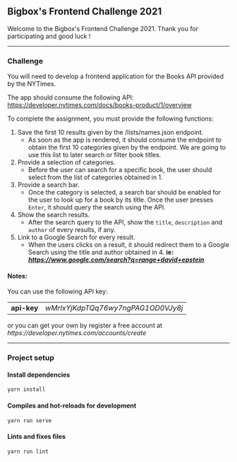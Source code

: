 ## Bigbox's Frontend Challenge 2021

Welcome to the Bigbox's Frontend Challenge 2021. Thank you for participating and good luck !

---

### Challenge

You will need to develop a frontend application for the Books API provided by the NYTimes. 

The app should consume the following API: 
https://developer.nytimes.com/docs/books-product/1/overview

To complete the assignment, you must provide the following functions:

1. Save the first 10 results given by the /lists/names.json endpoint.
    * As soon as the app is rendered, it should consume the endpoint to obtain the first 
      10 categories given by the endpoint. We are going to use this list to later search 
      or filter book titles.
2. Provide a selection of categories.
    * Before the user can search for a specific book, the user should select from the list
    of categories obtained in 1.
3. Provide a search bar.
    * Once the category is selected, a search bar should be enabled for the user to look 
      up for a book by its title. Once the user presses `Enter`, it should query the search
      using the API.
4. Show the search results.
    * After the search query to the API, show the `title`, `description` and `author` of 
      every results, if any.
5. Link to a Google Search for every result.
    * When the users clicks on a result, it should redirect them to a Google Search using 
      the title and author obtained in 4. __ie: <i>https://www.google.com/search?q=range+david+epstein__ </i>

#### Notes:
You can use the following API key: 
<table>
    <tr>
        <td>
            <b>api-key</b>
        </td>
        <td>
            <i>wMrIxYjKdpTQq76wy7ngPAG1OD0VJy8j</i>
        </td>
    </tr>
</table>
or you can get your own by register a free account at <i>https://developer.nytimes.com/accounts/create</i>

---

### Project setup
#### Install dependencies
```bash
yarn install
```

#### Compiles and hot-reloads for development
```bash
yarn run serve
```

#### Lints and fixes files
```bash
yarn run lint
```
